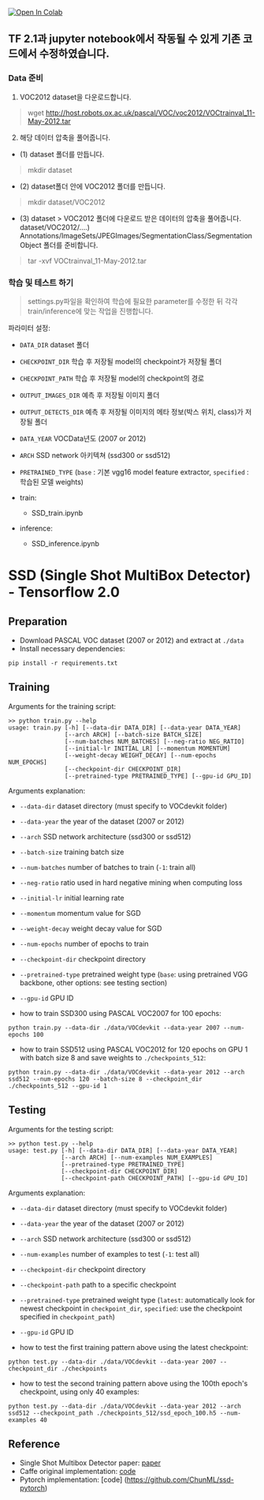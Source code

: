 [![Open In Colab](https://colab.research.google.com/assets/colab-badge.svg)](https://colab.research.google.com/drive/1c2M7iayzqh6lzHJCihUrTR78AF0jVOsb)

## TF 2.1과 jupyter notebook에서 작동될 수 있게 기존 코드에서 수정하였습니다.

### Data 준비

1. VOC2012 dataset을 다운로드합니다.

> wget http://host.robots.ox.ac.uk/pascal/VOC/voc2012/VOCtrainval_11-May-2012.tar

2. 해당 데이터 압축을 풀어줍니다.

- (1) dataset 폴더를 만듭니다.
> mkdir dataset
- (2) dataset폴더 안에 VOC2012 폴더를 만듭니다.
> mkdir dataset/VOC2012
- (3) dataset > VOC2012 폴더에 다운로드 받은 데이터의 압축을 풀어줍니다. dataset/VOC2012/....) Annotations/ImageSets/JPEGImages/SegmentationClass/SegmentationObject 폴더를 준비합니다.
> tar -xvf VOCtrainval_11-May-2012.tar

### 학습 및 테스트 하기

>settings.py파일을 확인하여 학습에 필요한 parameter를 수정한 뒤 각각 train/inference에 맞는 작업을 진행합니다.

파라미터 설정:
-  `DATA_DIR` dataset 폴더 
-  `CHECKPOINT_DIR` 학습 후 저장될 model의 checkpoint가 저장될 폴더 
-  `CHECKPOINT_PATH` 학습 후 저장될 model의 checkpoint의 경로
-  `OUTPUT_IMAGES_DIR` 예측 후 저장될 이미지 폴더
-  `OUTPUT_DETECTS_DIR` 예측 후 저장될 이미지의 메타 정보(박스 위치, class)가 저장될 폴더
-  `DATA_YEAR` VOCData년도 (2007 or 2012)
-  `ARCH` SSD network 아키텍쳐 (ssd300 or ssd512)
-  `PRETRAINED_TYPE` (`base` : 기본 vgg16 model feature extractor, `specified` : 학습된 모델 weights)

- train:
  - SSD_train.ipynb

- inference:
  - SSD_inference.ipynb


# SSD (Single Shot MultiBox Detector) - Tensorflow 2.0

## Preparation
- Download PASCAL VOC dataset (2007 or 2012) and extract at `./data`
- Install necessary dependencies:
```
pip install -r requirements.txt
```

## Training
Arguments for the training script:

```
>> python train.py --help
usage: train.py [-h] [--data-dir DATA_DIR] [--data-year DATA_YEAR]
                [--arch ARCH] [--batch-size BATCH_SIZE]
                [--num-batches NUM_BATCHES] [--neg-ratio NEG_RATIO]
                [--initial-lr INITIAL_LR] [--momentum MOMENTUM]
                [--weight-decay WEIGHT_DECAY] [--num-epochs NUM_EPOCHS]
                [--checkpoint-dir CHECKPOINT_DIR]
                [--pretrained-type PRETRAINED_TYPE] [--gpu-id GPU_ID]
```
Arguments explanation:
-  `--data-dir` dataset directory (must specify to VOCdevkit folder)
-  `--data-year` the year of the dataset (2007 or 2012)
-  `--arch` SSD network architecture (ssd300 or ssd512)
-  `--batch-size` training batch size
-  `--num-batches` number of batches to train (`-1`: train all)
-  `--neg-ratio` ratio used in hard negative mining when computing loss
-  `--initial-lr` initial learning rate
-  `--momentum` momentum value for SGD
-  `--weight-decay` weight decay value for SGD
-  `--num-epochs` number of epochs to train
-  `--checkpoint-dir` checkpoint directory
-  `--pretrained-type` pretrained weight type (`base`: using pretrained VGG backbone, other options: see testing section)
-  `--gpu-id` GPU ID

- how to train SSD300 using PASCAL VOC2007 for 100 epochs:

```
python train.py --data-dir ./data/VOCdevkit --data-year 2007 --num-epochs 100
```

- how to train SSD512 using PASCAL VOC2012 for 120 epochs on GPU 1 with batch size 8 and save weights to `./checkpoints_512`:

```
python train.py --data-dir ./data/VOCdevkit --data-year 2012 --arch ssd512 --num-epochs 120 --batch-size 8 --checkpoint_dir ./checkpoints_512 --gpu-id 1
```

## Testing
Arguments for the testing script:
```
>> python test.py --help
usage: test.py [-h] [--data-dir DATA_DIR] [--data-year DATA_YEAR]
               [--arch ARCH] [--num-examples NUM_EXAMPLES]
               [--pretrained-type PRETRAINED_TYPE]
               [--checkpoint-dir CHECKPOINT_DIR]
               [--checkpoint-path CHECKPOINT_PATH] [--gpu-id GPU_ID]
```
Arguments explanation:
-  `--data-dir` dataset directory (must specify to VOCdevkit folder)
-  `--data-year` the year of the dataset (2007 or 2012)
-  `--arch` SSD network architecture (ssd300 or ssd512)
-  `--num-examples` number of examples to test (`-1`: test all)
-  `--checkpoint-dir` checkpoint directory
-  `--checkpoint-path` path to a specific checkpoint
-  `--pretrained-type` pretrained weight type (`latest`: automatically look for newest checkpoint in `checkpoint_dir`, `specified`: use the checkpoint specified in `checkpoint_path`)
-  `--gpu-id` GPU ID

- how to test the first training pattern above using the latest checkpoint:

```
python test.py --data-dir ./data/VOCdevkit --data-year 2007 --checkpoint_dir ./checkpoints
```

- how to test the second training pattern above using the 100th epoch's checkpoint, using only 40 examples:

```
python test.py --data-dir ./data/VOCdevkit --data-year 2012 --arch ssd512 --checkpoint_path ./checkpoints_512/ssd_epoch_100.h5 --num-examples 40
```

## Reference
- Single Shot Multibox Detector paper: [paper](https://arxiv.org/abs/1512.02325)
- Caffe original implementation: [code](https://github.com/weiliu89/caffe/tree/ssd)
- Pytorch implementation: [code] (https://github.com/ChunML/ssd-pytorch)
